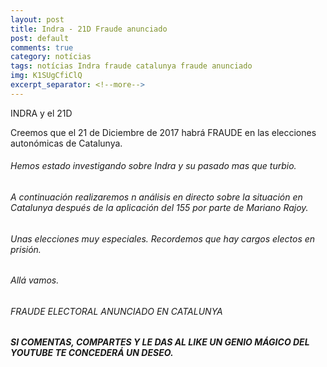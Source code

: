 ```yaml
---
layout: post
title: Indra - 21D Fraude anunciado
post: default
comments: true
category: notícias
tags: notícias Indra fraude catalunya fraude anunciado 
img: K1SUgCfiClQ
excerpt_separator: <!--more-->
---
```


INDRA y el 21D

Creemos que el 21 de Diciembre de 2017 habrá FRAUDE en las elecciones autonómicas de Catalunya.


<!--more-->


###### Hemos estado investigando sobre Indra y su pasado mas que turbio.

###### A continuación realizaremos n análisis en directo sobre la situación en Catalunya después de la aplicación del 155 por parte de Mariano Rajoy.

###### Unas elecciones muy especiales. Recordemos que hay cargos electos en prisión.

###### Allá vamos.


###### FRAUDE ELECTORAL ANUNCIADO EN CATALUNYA



##### SI COMENTAS, COMPARTES Y LE DAS AL LIKE UN GENIO MÁGICO DEL YOUTUBE TE CONCEDERÁ UN DESEO.

